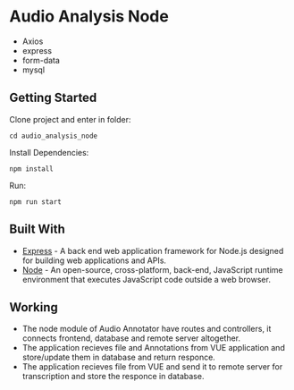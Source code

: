# Audio Analysis Node

- Axios
- express
- form-data
- mysql

## Getting Started

Clone project and enter in folder:

```
cd audio_analysis_node
```

Install Dependencies:

```
npm install
```

Run:

```
npm run start
```

## Built With

- [Express](https://expressjs.com/) - A back end web application framework for Node.js designed for building web applications and APIs.
- [Node](https://nodejs.org/en/) - An open-source, cross-platform, back-end, JavaScript runtime environment that executes JavaScript code outside a web browser.


## Working

- The node module of Audio Annotator have routes and controllers, it connects frontend, database and remote server altogether.
- The application recieves file and Annotations from VUE application and store/update them in database and return responce.
- The application recieves file from VUE and send it to remote server for transcription and store the responce in database.